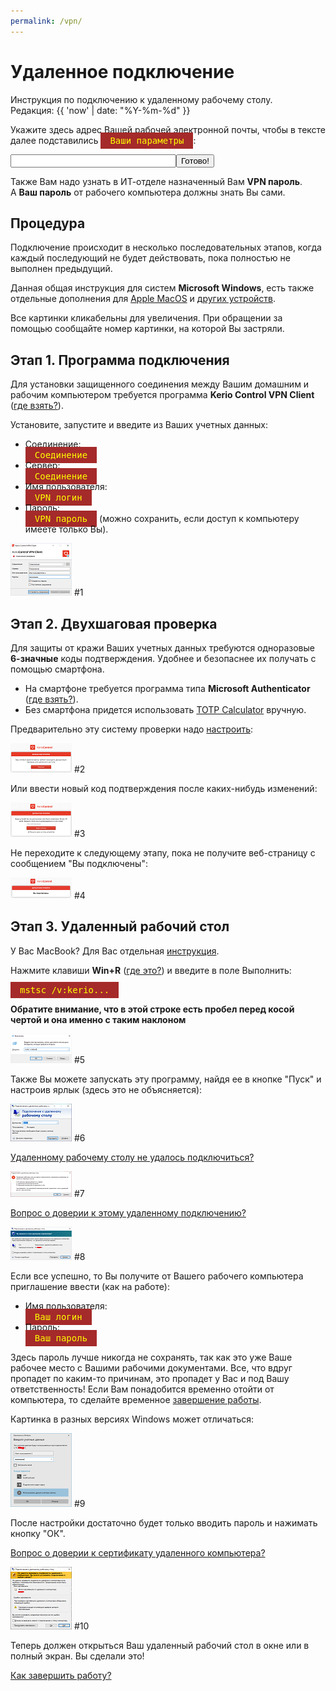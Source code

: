 ```yaml
---
permalink: /vpn/
---
```

# Удаленное подключение

Инструкция по подключению к удаленному рабочему столу.  
Редакция: {{ 'now' | date: "%Y-%m-%d" }}

Укажите здесь адрес Вашей рабочей электронной почты, чтобы в тексте далее
подставились <span class="code">Ваши параметры</span>:

<script>function calc(){
var x=/(.+)@(..(.+)\..+)/;
var e=document.getElementById("email").value;
document.getElementById("p0").innerHTML=e.replace(x,'$3');
document.getElementById("p1").innerHTML=e.replace(x,'mail.$2');
document.getElementById("p2").innerHTML=e.replace(x,'$1');
document.getElementById("p3").innerHTML='VPN пароль ***';
document.getElementById("p4").innerHTML=e.replace(x,'mstsc /v:kerio.$2');
document.getElementById("p5").innerHTML=e.replace(x,'$3\\$1');
document.getElementById("p6").innerHTML='Ваш пароль ***';
}</script>
<style>.code {
background-color: brown; color: yellow; font-family: monospace; padding: 5px 15px;
}</style>
<input type="text" size="30" id="email" /><button onClick="calc();">Готово!</button>

Также Вам надо узнать в ИТ-отделе назначенный Вам **VPN пароль**.  
А **Ваш пароль** от рабочего компьютера должны знать Вы сами.

## Процедура

Подключение происходит в несколько последовательных этапов, когда каждый
последующий не будет действовать, пока полностью не выполнен предыдущий.

Данная общая инструкция для систем **Microsoft Windows**,
есть также отдельные дополнения для [Apple MacOS][macos] и
[других устройств][IPSec].

Все картинки кликабельны для увеличения. При обращении за помощью
сообщайте номер картинки, на которой Вы застряли.

## Этап 1. Программа подключения

Для установки защищенного соединения между Вашим домашним и рабочим компьютером
требуется программа **Kerio Control VPN Client** ([где взять?][download]).

Установите, запустите и введите из Ваших учетных данных:

* Соединение:  
<span id="p0" class="code">Соединение</span>
* Сервер:  
<span id="p1" class="code">Соединение</span>
* Имя пользователя:  
<span id="p2" class="code">VPN логин</span>
* Пароль:  
<span id="p3" class="code">VPN пароль</span> (можно сохранить,
если доступ к компьютеру имеете только Вы).

[![th-connect]][pic-connect] #1

## Этап 2. Двухшаговая проверка

Для защиты от кражи Ваших учетных данных требуются одноразовые **6-значные**
коды подтверждения. Удобнее и безопаснее их получать с помощью смартфона.

* На смартфоне требуется программа типа **Microsoft Authenticator** ([где взять?][appstore]).
* Без смартфона придется использовать [TOTP Calculator] вручную.

Предварительно эту систему проверки надо [настроить][2fa]:

[![th-2fa-setup]][pic-2fa-setup] #2

Или ввести новый код подтверждения после каких-нибудь изменений:

[![th-30days]][pic-30days] #3

Не переходите к следующему этапу, пока не получите веб-страницу с сообщением
"Вы подключены":

[![th-connected]][pic-connected] #4

## Этап 3. Удаленный рабочий стол

У Вас MacBook? Для Вас отдельная [инструкция][macos].

Нажмите клавиши **Win+R** ([где это?][WinR]) и введите в поле Выполнить:

<span id="p4" class="code">mstsc /v:kerio...</span>

**Обратите внимание, что в этой строке есть пробел перед косой чертой и она
именно с таким наклоном**

[![th-run]][pic-run] #5

Также Вы можете запускать эту программу, найдя ее в кнопке "Пуск" и настроив
ярлык (здесь это не объясняется):

[![th-rdp]][pic-rdp] #6

[Удаленному рабочему столу не удалось подключиться?][noreply]

[![th-noreply]][pic-noreply] #7

[Вопрос о доверии к этому удаленному подключению?][trust]

[![th-trust]][pic-trust] #8

Если все успешно, то Вы получите от Вашего рабочего компьютера приглашение
ввести (как на работе):

* Имя пользователя:  
<span id="p5" class="code">Ваш логин</span>
* Пароль:  
<span id="p6" class="code">Ваш пароль</span>

Здесь пароль лучше никогда не сохранять, так как это уже Ваше рабочее место
с Вашими рабочими документами. Все, что вдруг пропадет по каким-то причинам,
это пропадет у Вас и под Вашу ответственность! Если Вам понадобится временно
отойти от компьютера, то сделайте временное [завершение работы][exit].

Картинка в разных версиях Windows может отличаться:

[![th-user2]][pic-user2] #9

После настройки достаточно будет только вводить пароль и нажимать кнопку "ОК".

[Вопрос о доверии к сертификату удаленного компьютера?][pc2]

[![th-pc2]][pic-pc2] #10

Теперь должен открыться Ваш удаленный рабочий стол в окне или в полный экран.
Вы сделали это!

[Как завершить работу?][exit]

[VPN Calculator]: /VPN.html "Генератор параметров для VPN"
[download]: download "Скачать"
[macos]: macos "На Макбуках"
[IPSec]: ipsec "На планшетах"
[appstore]: appstore "Authenticator"
[TOTP Calculator]: /TOTP.html "Генератор кодов TOTP"
[2fa]: 2fa "Настройка двухшаговой проверки"
[WinR]: win-r "Где найти Win+R"
[noreply]: noreply "Не удалось подключиться"
[trust]: trust "О доверии"
[pc2]: pc2 "О доверии"
[exit]: exit "Завершение работы"

[th-connect]: /assets/img/connect_t.png
[pic-connect]: /assets/img/connect.png "Установить соединение (кликните для увеличения)"
[th-2fa-setup]: /assets/img/2fa-setup_t.png
[pic-2fa-setup]: /assets/img/2fa-setup.png "Настроить двухшаговую проверку (кликните для увеличения)"
[th-30days]: /assets/img/30days_t.png
[pic-30days]: /assets/img/30days.png "Код подтверждения (кликните для увеличения)"
[th-connected]: /assets/img/connected_t.png
[pic-connected]: /assets/img/connected.png "Вы подключены (кликните для увеличения)"
[th-run]: /assets/img/run_t.png
[pic-run]: /assets/img/run.png "Выполнить (кликните для увеличения)"
[th-rdp]: /assets/img/rdp_t.png
[pic-rdp]: /assets/img/rdp.png "Подключение к удаленному рабочему столу (кликните для увеличения)"
[th-noreply]: /assets/img/noreply_t.png
[pic-noreply]: /assets/img/noreply.png "Не удалось подключиться? (кликните для увеличения)"
[th-trust]: /assets/img/trust_t.png
[pic-trust]: /assets/img/trust.png "Вопрос о доверии (кликните для увеличения)"
[th-user2]: /assets/img/user2_t.png
[pic-user2]: /assets/img/user2.png "Введите учетные данные (кликните для увеличения)"
[th-pc2]: /assets/img/pc2_t.png
[pic-pc2]: /assets/img/pc2.png "Вопрос о доверии (кликните для увеличения)"
